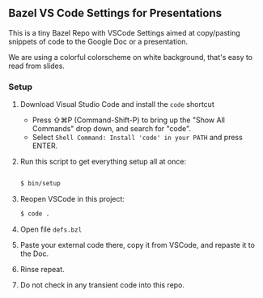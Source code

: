 ## Bazel VS Code Settings for Presentations

This is a tiny Bazel Repo with VSCode Settings aimed at copy/pasting snippets of 
code to the Google Doc or a presentation.

We are using a colorful colorscheme on white background, that's easy to read from slides.

### Setup

1. Download Visual Studio Code and install the `code` shortcut
    * Press ⇧⌘P (Command-Shift-P) to bring up the "Show All Commands" drop down, and search for "code".
    * Select `Shell Command: Install 'code' in your PATH` and press ENTER.
2. Run this script to get everything setup all at once:


    ```bash

    $ bin/setup
    ```

3. Reopen VSCode in this project:

    ```bash
    $ code .
    ```
4. Open file `defs.bzl`
5. Paste your external code there, copy it from VSCode, and repaste it to the Doc.
6. Rinse repeat.
7. Do not check in any transient code into this repo.